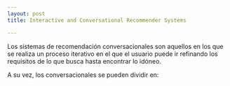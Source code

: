 ```yaml
---
layout: post
title: Interactive and Conversational Recommender Systems

---
```


Los sistemas de recomendación conversacionales son aquellos en los que se realiza un proceso iterativo en el que el usuario puede ir refinando los requisitos de lo que busca hasta encontrar lo idóneo. 

A su vez, los conversacionales se pueden dividir en: 
